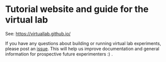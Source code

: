 # Tutorial website and guide for the virtual lab

See: https://virtuallab.github.io/

If you have any questions about building or running virtual lab experiments, please post an [issue][1]. This will help us improve documentation and general information for prospective future experimenters :) .

[1]: https://github.com/VirtualLab/virtuallab.github.io/issues

